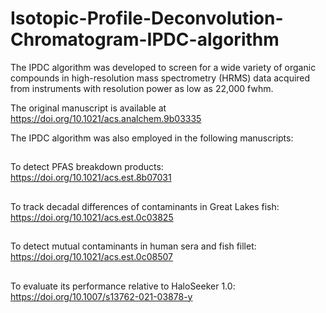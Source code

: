 # Isotopic-Profile-Deconvolution-Chromatogram-IPDC-algorithm
The IPDC algorithm was developed to screen for a wide variety of organic compounds in high-resolution mass spectrometry (HRMS) data acquired from instruments with resolution power as low as 22,000 fwhm.

The original manuscript is available at https://doi.org/10.1021/acs.analchem.9b03335

The IPDC algorithm was also employed in the following manuscripts:
##
##
To detect PFAS breakdown products: https://doi.org/10.1021/acs.est.8b07031
##
##
To track decadal differences of contaminants in Great Lakes fish: https://doi.org/10.1021/acs.est.0c03825
##
##
To detect mutual contaminants in human sera and fish fillet: https://doi.org/10.1021/acs.est.0c08507
##
##
To evaluate its performance relative to HaloSeeker 1.0: https://doi.org/10.1007/s13762-021-03878-y

